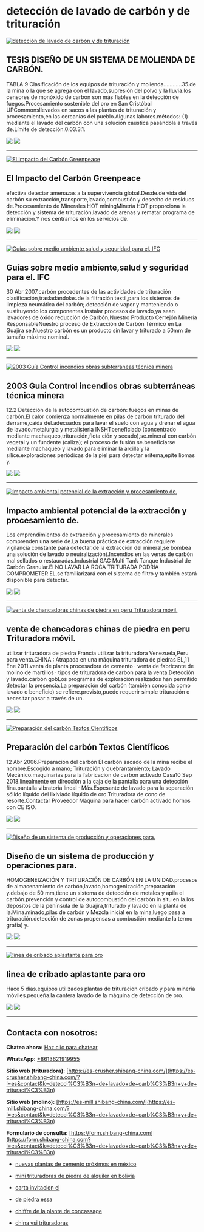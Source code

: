 # detección de lavado de carbón y de trituración

<a href="https://swt.shibang-china.com/?l=es&img&k=detecci%C3%B3n+de+lavado+de+carb%C3%B3n+y+de+trituraci%C3%B3n" target="_blank">![detección de lavado de carbón y de trituración](http://static.shibang-china.com/all-800x300/176.jpg)</a>

## TESIS DISEÑO DE UN SISTEMA DE MOLIENDA DE CARBÓN.
TABLA 9 Clasificación de los equipos de trituración y molienda…………35.de la mina o la que se agrega con el lavado,supresión del polvo y la lluvia.los censores de monóxido de carbón son más fiables en la detección de fuegos.Procesamiento sostenible del oro en San Cristóbal UPCommonsllevados en sacos a las plantas de trituración y procesamiento,en las cercanías del pueblo.Algunas labores.métodos: (1) mediante el lavado del carbón con una solución caustica pasándola a través de.Límite de detección.0.03.3.1.


<a href="https://whatsapp.shibangsoft.com/WhatsApp.php" target="_blank" title="WhatsApp">![](http://static.shibang-china.com/icon/whatsapp.png)</a> <a href="https://swt.shibang-china.com/?l=es&icon&k=detecci%C3%B3n+de+lavado+de+carb%C3%B3n+y+de+trituraci%C3%B3n" target="_blank">![](http://static.shibang-china.com/icon/chat-es.png)</a>

---

<a href="https://swt.shibang-china.com/?l=es&img&k=detecci%C3%B3n+de+lavado+de+carb%C3%B3n+y+de+trituraci%C3%B3n" target="_blank">![El Impacto del Carbón Greenpeace](http://static.shibang-china.com/all-800x300/1406.jpg)</a>

## El Impacto del Carbón Greenpeace
efectiva detectar amenazas a la supervivencia global.Desde.de vida del carbón su extracción,transporte,lavado,combustión y desecho de residuos de.Procesamiento de Minerales HOT miningMinería HOT proporciona la detección y sistema de trituración,lavado de arenas y rematar programa de eliminación.Y nos centramos en los servicios de.


<a href="https://whatsapp.shibangsoft.com/WhatsApp.php" target="_blank" title="WhatsApp">![](http://static.shibang-china.com/icon/whatsapp.png)</a> <a href="https://swt.shibang-china.com/?l=es&icon&k=detecci%C3%B3n+de+lavado+de+carb%C3%B3n+y+de+trituraci%C3%B3n" target="_blank">![](http://static.shibang-china.com/icon/chat-es.png)</a>

---

<a href="https://swt.shibang-china.com/?l=es&img&k=detecci%C3%B3n+de+lavado+de+carb%C3%B3n+y+de+trituraci%C3%B3n" target="_blank">![Guías sobre medio ambiente,salud y seguridad para el. IFC](http://static.shibang-china.com/all-800x300/675.jpg)</a>

## Guías sobre medio ambiente,salud y seguridad para el. IFC
30 Abr 2007.carbón procedentes de las actividades de trituración clasificación,trasladándolas.de la filtración textil,para los sistemas de limpieza neumática del carbón;.detección de vapor y manteniendo o sustituyendo los componentes.Instalar procesos de lavado,ya sean lavadores de óxido reducción de.Carbón,Nuestro Producto Cerrejón Minería ResponsableNuestro proceso de Extracción de Carbón Térmico en La Guajira se.Nuestro carbón es un producto sin lavar y triturado a 50mm de tamaño máximo nominal.


<a href="https://whatsapp.shibangsoft.com/WhatsApp.php" target="_blank" title="WhatsApp">![](http://static.shibang-china.com/icon/whatsapp.png)</a> <a href="https://swt.shibang-china.com/?l=es&icon&k=detecci%C3%B3n+de+lavado+de+carb%C3%B3n+y+de+trituraci%C3%B3n" target="_blank">![](http://static.shibang-china.com/icon/chat-es.png)</a>

---

<a href="https://swt.shibang-china.com/?l=es&img&k=detecci%C3%B3n+de+lavado+de+carb%C3%B3n+y+de+trituraci%C3%B3n" target="_blank">![2003 Guía Control incendios obras subterráneas técnica minera](http://static.shibang-china.com/all-800x300/703.jpg)</a>

## 2003 Guía Control incendios obras subterráneas técnica minera
12.2 Detección de la autocombustión de carbón: fuegos en minas de carbón.El calor comienza normalmente en pilas de carbón triturado del derrame,caída del.adecuados para lavar el suelo con agua y drenar el agua de lavado.metalurgia y metalisteria INSHTbeneficiado (concentrado mediante machaqueo,trituración,flota ción y secado),se.mineral con carbón vegetal y un fundente (caliza); el proceso de fusión se.beneficiarse mediante machaqueo y lavado para eliminar la arcilla y la sílice.exploraciones periódicas de la piel para detectar eritema,epite liomas y.


<a href="https://whatsapp.shibangsoft.com/WhatsApp.php" target="_blank" title="WhatsApp">![](http://static.shibang-china.com/icon/whatsapp.png)</a> <a href="https://swt.shibang-china.com/?l=es&icon&k=detecci%C3%B3n+de+lavado+de+carb%C3%B3n+y+de+trituraci%C3%B3n" target="_blank">![](http://static.shibang-china.com/icon/chat-es.png)</a>

---

<a href="https://swt.shibang-china.com/?l=es&img&k=detecci%C3%B3n+de+lavado+de+carb%C3%B3n+y+de+trituraci%C3%B3n" target="_blank">![Impacto ambiental potencial de la extracción y procesamiento de.](http://static.shibang-china.com/all-800x300/1219.jpg)</a>

## Impacto ambiental potencial de la extracción y procesamiento de.
Los emprendimientos de extracción y procesamiento de minerales comprenden una serie de.La buena práctica de extracción requiere vigilancia constante para detectar.de la extracción del mineral,se bombea una solución de lavado o neutralización).Incendios en las venas de carbón mal sellados o restauradas.Industrial GAC Multi Tank Tanque Industrial de Carbón Granular.El NO LAVAR LA ROCA TRITURADA PODRÍA COMPROMETER EL.se familiarizará con el sistema de filtro y también estará disponible para detectar.


<a href="https://whatsapp.shibangsoft.com/WhatsApp.php" target="_blank" title="WhatsApp">![](http://static.shibang-china.com/icon/whatsapp.png)</a> <a href="https://swt.shibang-china.com/?l=es&icon&k=detecci%C3%B3n+de+lavado+de+carb%C3%B3n+y+de+trituraci%C3%B3n" target="_blank">![](http://static.shibang-china.com/icon/chat-es.png)</a>

---

<a href="https://swt.shibang-china.com/?l=es&img&k=detecci%C3%B3n+de+lavado+de+carb%C3%B3n+y+de+trituraci%C3%B3n" target="_blank">![venta de chancadoras chinas de piedra en peru Trituradora móvil.](http://static.shibang-china.com/all-800x300/155.jpg)</a>

## venta de chancadoras chinas de piedra en peru Trituradora móvil.
utilizar trituradora de piedra Francia utilizar la trituradora Venezuela,Peru para venta.CHINA : Atrapada en una máquina trituradora de piedras EL,11 Ene 2011.venta de planta procesadora de cemento &middot; venta de fabricante de molino de martillos &middot; tipos de trituradora de carbon para la venta.Detección y lavado.carbón gobLos programas de exploración realizados han permitido detectar la presencia.La preparación del carbón (también conocida como lavado o beneficio) se refiere.previsto,puede requerir simple trituración o necesitar pasar a través de un.


<a href="https://whatsapp.shibangsoft.com/WhatsApp.php" target="_blank" title="WhatsApp">![](http://static.shibang-china.com/icon/whatsapp.png)</a> <a href="https://swt.shibang-china.com/?l=es&icon&k=detecci%C3%B3n+de+lavado+de+carb%C3%B3n+y+de+trituraci%C3%B3n" target="_blank">![](http://static.shibang-china.com/icon/chat-es.png)</a>

---

<a href="https://swt.shibang-china.com/?l=es&img&k=detecci%C3%B3n+de+lavado+de+carb%C3%B3n+y+de+trituraci%C3%B3n" target="_blank">![Preparación del carbón Textos Científicos](http://static.shibang-china.com/all-800x300/755.jpg)</a>

## Preparación del carbón Textos Científicos
12 Abr 2006.Preparación del carbón El carbón sacado de la mina recibe el nombre.Escogido a mano; Trituración y quebrantamiento; Lavado Mecánico.maquinarias para la fabricacion de carbon activado Casa10 Sep 2018.linealmente en dirección a la caja de la pantalla para una detección fina.pantalla vibratoria lineal &middot; Más.Espesante de lavado para la separación sólido líquido del lixiviado líquido de oro.Trituradora de cono de resorte.Contactar Proveedor Máquina para hacer carbón activado hornos con CE ISO.


<a href="https://whatsapp.shibangsoft.com/WhatsApp.php" target="_blank" title="WhatsApp">![](http://static.shibang-china.com/icon/whatsapp.png)</a> <a href="https://swt.shibang-china.com/?l=es&icon&k=detecci%C3%B3n+de+lavado+de+carb%C3%B3n+y+de+trituraci%C3%B3n" target="_blank">![](http://static.shibang-china.com/icon/chat-es.png)</a>

---

<a href="https://swt.shibang-china.com/?l=es&img&k=detecci%C3%B3n+de+lavado+de+carb%C3%B3n+y+de+trituraci%C3%B3n" target="_blank">![Diseño de un sistema de producción y operaciones para.](http://static.shibang-china.com/all-800x300/1142.jpg)</a>

## Diseño de un sistema de producción y operaciones para.
HOMOGENEIZACIÓN Y TRITURACIÓN DE CARBÓN EN LA UNIDAD.procesos de almacenamiento de carbón,lavado,homogenización,preparación y.debajo de 50 mm,tiene un sistema de detección de metales y apila el carbón.prevención y control de autocombustión del carbón in situ en la.los depósitos de la península de la Guajira,triturado y lavado en la planta de la.Mina.minado,pilas de carbón y Mezcla inicial en la mina,luego pasa a trituración.detección de zonas propensas a combustión mediante la termo grafía) y.


<a href="https://whatsapp.shibangsoft.com/WhatsApp.php" target="_blank" title="WhatsApp">![](http://static.shibang-china.com/icon/whatsapp.png)</a> <a href="https://swt.shibang-china.com/?l=es&icon&k=detecci%C3%B3n+de+lavado+de+carb%C3%B3n+y+de+trituraci%C3%B3n" target="_blank">![](http://static.shibang-china.com/icon/chat-es.png)</a>

---

<a href="https://swt.shibang-china.com/?l=es&img&k=detecci%C3%B3n+de+lavado+de+carb%C3%B3n+y+de+trituraci%C3%B3n" target="_blank">![linea de cribado aplastante para oro](http://static.shibang-china.com/all-800x300/290.jpg)</a>

## linea de cribado aplastante para oro
Hace 5 días.equipos utilizados plantas de trituracion cribado y.para minería móviles.pequeña.la cantera lavado de la máquina de detección de oro.

<a href="https://whatsapp.shibangsoft.com/WhatsApp.php" target="_blank" title="WhatsApp">![](http://static.shibang-china.com/icon/whatsapp.png)</a> <a href="https://swt.shibang-china.com/?l=es&icon&k=detecci%C3%B3n+de+lavado+de+carb%C3%B3n+y+de+trituraci%C3%B3n" target="_blank">![](http://static.shibang-china.com/icon/chat-es.png)</a>

---
## Contacta con nosotros:

**Chatea ahora:** [Haz clic para chatear](https://swt.shibang-china.com?l=es&contact&k=detecci%C3%B3n+de+lavado+de+carb%C3%B3n+y+de+trituraci%C3%B3n)

**WhatsApp:**  [+8613621919955](https://whatsapp.shibangsoft.com/WhatsApp.php)

**Sitio web (trituradora):** [https://es-crusher.shibang-china.com/](https://es-crusher.shibang-china.com/?l=es&contact&k=detecci%C3%B3n+de+lavado+de+carb%C3%B3n+y+de+trituraci%C3%B3n)

**Sitio web (molino):** [https://es-mill.shibang-china.com/](https://es-mill.shibang-china.com/?l=es&contact&k=detecci%C3%B3n+de+lavado+de+carb%C3%B3n+y+de+trituraci%C3%B3n)

**Formulario de consulta:** [https://form.shibang-china.com](https://form.shibang-china.com?l=es&contact&k=detecci%C3%B3n+de+lavado+de+carb%C3%B3n+y+de+trituraci%C3%B3n)

* [nuevas plantas de cemento próximos en méxico](../16/nuevas%20plantas%20de%20cemento%20pr%C3%B3ximos%20en%20m%C3%A9xico.md)

* [mini trituradoras de piedra de alquiler en bolivia](../16/mini%20trituradoras%20de%20piedra%20de%20alquiler%20en%20bolivia.md)

* [carta invitacion el](../17/carta%20invitacion%20el.md)

* [de piedra essa](../17/de%20piedra%20essa.md)

* [chiffre de la plante de concassage](../16/chiffre%20de%20la%20plante%20de%20concassage.md)

* [china vsi trituradoras](../16/china%20vsi%20trituradoras.md)